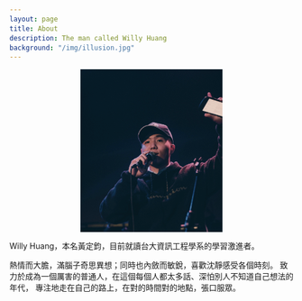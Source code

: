 ```yaml
---
layout: page
title: About
description: The man called Willy Huang
background: "/img/illusion.jpg"
---
```


<img
    style="margin: auto; display: block;"
    height="50%"
    width="50%"
    class="img-fluid"
    src="./img/me.PNG"
    alt="Demo Image"
/>

Willy Huang，本名黃定鈞，目前就讀台大資訊工程學系的學習激進者。

熱情而大膽，滿腦子奇思異想；同時也內斂而敏銳，喜歡沈靜感受各個時刻。
致力於成為一個厲害的普通人，在這個每個人都太多話、深怕別人不知道自己想法的年代，
專注地走在自己的路上，在對的時間對的地點，張口服眾。
